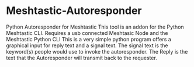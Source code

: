 # Meshtastic-Autoresponder
Python Autoresponder for Meshtastic
This tool is an addon for the Python Meshtastic CLI. 
Requires a usb connected Meshtasic Node and the Meshtastic Python CLI 
This is a very simple python program offers a graphical input for reply text and a signal text. The signal text is the keyword(s) people would use to invoke the autoresponder. 
The Reply is the text that the Autoresponder will transmit back to the requester. 

